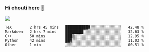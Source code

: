 ### Hi chouti here 👋

![](https://github-readme-stats.vercel.app/api?username=l0nl1f3)

<!--START_SECTION:waka-->
```text
TeX        2 hrs 45 mins   ██████████▓░░░░░░░░░░░░░░   42.48 % 
Markdown   2 hrs 7 mins    ████████░░░░░░░░░░░░░░░░░   32.63 % 
C++        50 mins         ███▒░░░░░░░░░░░░░░░░░░░░░   12.95 % 
Python     42 mins         ██▓░░░░░░░░░░░░░░░░░░░░░░   11.03 % 
Other      1 min           ░░░░░░░░░░░░░░░░░░░░░░░░░   00.51 % 
```
<!--END_SECTION:waka-->

<!--
**l0nl1f3/l0nl1f3** is a ✨ _special_ ✨ repository because its `README.md` (this file) appears on your GitHub profile.

Here are some ideas to get you started:

- 🔭 I’m currently working on ...
- 🌱 I’m currently learning ...
- 👯 I’m looking to collaborate on ...
- 🤔 I’m looking for help with ...
- 💬 Ask me about ...
- 📫 How to reach me: ...
- 😄 Pronouns: ...
- ⚡ Fun fact: ...
-->
